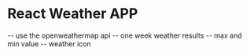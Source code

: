 # React Weather APP
-- use the openweathermap api
-- one week weather results
-- max and min value
-- weather icon

